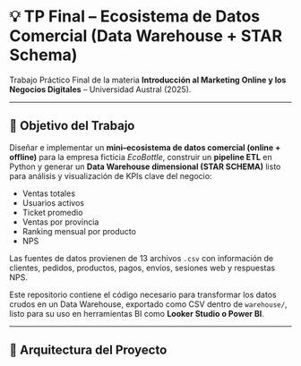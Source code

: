 # 💡 TP Final – Ecosistema de Datos Comercial (Data Warehouse + STAR Schema)

Trabajo Práctico Final de la materia **Introducción al Marketing Online y los Negocios Digitales** – Universidad Austral (2025).

---

## 🎯 Objetivo del Trabajo

Diseñar e implementar un **mini–ecosistema de datos comercial (online + offline)** para la empresa ficticia *EcoBottle*, construir un **pipeline ETL** en Python y generar un **Data Warehouse dimensional (STAR SCHEMA)** listo para análisis y visualización de KPIs clave del negocio:

- Ventas totales  
- Usuarios activos  
- Ticket promedio  
- Ventas por provincia  
- Ranking mensual por producto  
- NPS

Las fuentes de datos provienen de 13 archivos `.csv` con información de clientes, pedidos, productos, pagos, envíos, sesiones web y respuestas NPS.

Este repositorio contiene el código necesario para transformar los datos crudos en un Data Warehouse, exportado como CSV dentro de `warehouse/`, listo para su uso en herramientas BI como **Looker Studio o Power BI**.

---

## 🧱 Arquitectura del Proyecto


